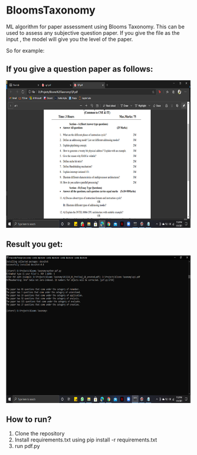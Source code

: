 # BloomsTaxonomy
ML algorithm for paper assessment using Blooms Taxonomy. This can be used to assess any subjective question paper. If you give the file as the input , the model will give you the level of the paper.

So for example:

## If you give a question paper as follows:

<img src="images/qp1.png" height="400" width="500">

## Result you get:

<img src="images/out.png" height="400" width="500">

## How to run?

1. Clone the repository
2. Install requirements.txt using pip install -r requirements.txt
3. run pdf.py
